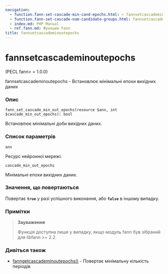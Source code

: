 ```yaml
---
navigation:
  - function.fann-set-cascade-min-cand-epochs.html: « fannsetcascademincandepochs
  - function.fann-set-cascade-num-candidate-groups.html: fannsetcascadenumcandidategroups »
  - index.md: PHP Manual
  - ref.fann.md: Функции Fann
title: fannsetcascademinoutepochs
---
```

# fannsetcascademinoutepochs

(PECL fann> = 1.0.0)

fannsetcascademinoutepochs - Встановлює мінімальні епохи вихідних даних

### Опис

```methodsynopsis
fann_set_cascade_min_out_epochs(resource $ann, int $cascade_min_out_epochs): bool
```

Встановлює мінімальні доби вихідних даних.

### Список параметрів

`ann`

Ресурс нейронної мережі.

`cascade_min_out_epochs`

Мінімальні епохи вихідних даних.

### Значення, що повертаються

Повертає **`true`** у разі успішного виконання, або **`false`** в іншому випадку.

### Примітки

> **Зауваження**
> 
> Функція доступна лише у випадку, якщо модуль fann був зібраний для libfann >= 2.2.

### Дивіться також

-   [fanngetcascademinoutepochs()](function.fann-get-cascade-min-out-epochs.md) - Повертає мінімальну кількість періодів
